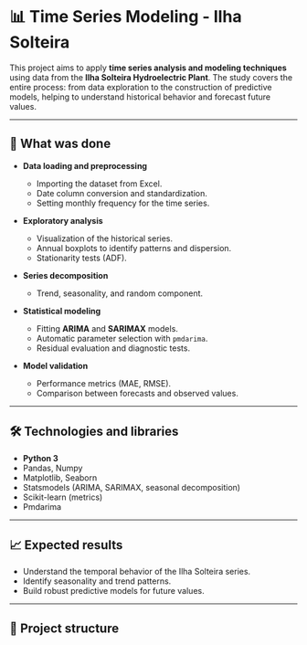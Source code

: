 # 📊 Time Series Modeling - Ilha Solteira

This project aims to apply **time series analysis and modeling techniques** using data from the **Ilha Solteira Hydroelectric Plant**. The study covers the entire process: from data exploration to the construction of predictive models, helping to understand historical behavior and forecast future values.

---

## 🚀 What was done

- **Data loading and preprocessing**  
  - Importing the dataset from Excel.  
  - Date column conversion and standardization.  
  - Setting monthly frequency for the time series.  

- **Exploratory analysis**  
  - Visualization of the historical series.  
  - Annual boxplots to identify patterns and dispersion.  
  - Stationarity tests (ADF).  

- **Series decomposition**  
  - Trend, seasonality, and random component.  

- **Statistical modeling**  
  - Fitting **ARIMA** and **SARIMAX** models.  
  - Automatic parameter selection with `pmdarima`.  
  - Residual evaluation and diagnostic tests.  

- **Model validation**  
  - Performance metrics (MAE, RMSE).  
  - Comparison between forecasts and observed values.  

---

## 🛠️ Technologies and libraries

- **Python 3**  
- Pandas, Numpy  
- Matplotlib, Seaborn  
- Statsmodels (ARIMA, SARIMAX, seasonal decomposition)  
- Scikit-learn (metrics)  
- Pmdarima  

---

## 📈 Expected results

- Understand the temporal behavior of the Ilha Solteira series.  
- Identify seasonality and trend patterns.  
- Build robust predictive models for future values.  

---

## 📂 Project structure

